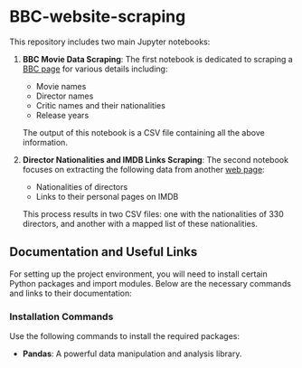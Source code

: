 # BBC-website-scraping
This repository includes two main Jupyter notebooks:

1. **BBC Movie Data Scraping**: The first notebook is dedicated to scraping a [BBC page](<link-to-BBC-page>) for various details including:
   - Movie names
   - Director names
   - Critic names and their nationalities
   - Release years
   
   The output of this notebook is a CSV file containing all the above information.

2. **Director Nationalities and IMDB Links Scraping**: The second notebook focuses on extracting the following data from another [web page](<link-to-second-page>):
   - Nationalities of directors
   - Links to their personal pages on IMDB

   This process results in two CSV files: one with the nationalities of 330 directors, and another with a mapped list of these nationalities.



## Documentation and Useful Links

For setting up the project environment, you will need to install certain Python packages and import modules. Below are the necessary commands and links to their documentation:

### Installation Commands

Use the following commands to install the required packages:

- **Pandas**: A powerful data manipulation and analysis library.


